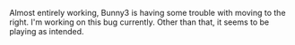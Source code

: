 Almost entirely working, Bunny3 is having some trouble with moving to the right. I'm working on this bug currently. Other than that, it seems to be playing as intended.
